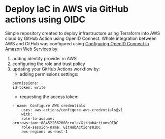 # Deploy IaC in AWS via GitHub actions using OIDC

Simple repository created to deploy infrastructure using Terraform into AWS cloud by GitHub Action using OpenID Connect. Whole integration between AWS and GitHub was configured using [Configuring OpenID Connect in Amazon Web Services](https://docs.github.com/en/actions/deployment/security-hardening-your-deployments/configuring-openid-connect-in-amazon-web-services) by:
1. adding identity provider in AWS
1. configuring the role and trust policy
1. updating your GitHub Actions workflow by:
    * adding permissions settings:
    ```
    permissions:
    id-token: write
    ```
    * requesting the access token:
    ```
    - name: Configure AWS credentials
        uses: aws-actions/configure-aws-credentials@v1
        with:
        role-to-assume: arn:aws:iam::884522662008:role/GitHubActionsOIDC
        role-session-name: GitHubActionsOIDC
        aws-region: us-east-1
    ```